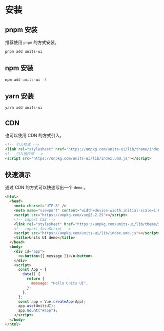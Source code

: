 # 安装


## pnpm 安装
推荐使用 `pnpm` 的方式安装。
```bash
pnpm add units-ui
```

## npm 安装
```bash
npm add units-ui -S
```

## yarn 安装
```bash
yarn add units-ui
```

## CDN
也可以使用 CDN 的方式引入。
```html
<!-- 引入样式 -->
<link rel="stylesheet" href="https://unpkg.com/units-ui/lib/theme/index.css">
<!-- 引入组件库 -->
<script src="https://unpkg.com/units-ui/lib/index.umd.js"></script>
```
## 快速演示
通过 CDN 的方式可以快速写出一个 `demo` 。
```html
<html>
  <head>
    <meta charset="UTF-8" />
    <meta name="viewport" content="width=device-width,initial-scale=1.0" />
    <script src="https://unpkg.com/vue@3.2.25"></script>
    <!-- import CSS -->
    <link rel="stylesheet" href="https://unpkg.com/units-ui/lib/theme/index.css">
    <!-- import JavaScript -->
    <script src="https://unpkg.com/units-ui/lib/index.umd.js"></script>
    <title>Units UI demo</title>
  </head>
  <body>
    <div id="app">
      <u-button>{{ message }}</u-button>
    </div>
    <script>
      const App = {
        data() {
          return {
            message: "Hello Units UI",
          };
        },
      };
      const app = Vue.createApp(App);
      app.use(UnitsUI);
      app.mount("#app");
    </script>
  </body>
</html>
```